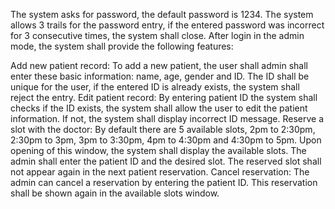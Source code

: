 The system asks for password, the default password is 1234. The system allows 3 trails for the password entry, if the entered password was incorrect for 3 consecutive times, the system shall close. After login in the admin mode, the system shall provide the following features:

Add new patient record: To add a new patient, the user shall admin shall enter these basic information: name, age, gender and ID. The ID shall be unique for the user, if the entered ID is already exists, the system shall reject the entry.
Edit patient record: By entering patient ID the system shall checks if the ID exists, the system shall allow the user to edit the patient information. If not, the system shall display incorrect ID message.
Reserve a slot with the doctor: By default there are 5 available slots, 2pm to 2:30pm, 2:30pm to 3pm, 3pm to 3:30pm, 4pm to 4:30pm and 4:30pm to 5pm. Upon opening of this window, the system shall display the available slots. The admin shall enter the patient ID and the desired slot. The reserved slot shall not appear again in the next patient reservation.
Cancel reservation: The admin can cancel a reservation by entering the patient ID. This reservation shall be shown again in the available slots window.
